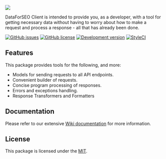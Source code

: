 ![](https://image-store.slidesharecdn.com/01de2865-8522-4b09-bcfe-6edc4af50049-original.png)

DataForSEO Client is intended to provide you, as a developer, with a tool for getting necessary data without having to worry about how to make a request and process a response - all that has already been done.

[![GitHub issues](https://img.shields.io/github/issues/jovixv/dataforseo_client.svg)](https://github.com/jovixv/dataforseo_client/issues)
[![GitHub license](https://img.shields.io/github/license/jovixv/dataforseo_client.svg)](https://github.com/jovixv/dataforseo_client)
[![Development version](https://img.shields.io/badge/Version-alpha-green.svg)](https://packagist.org/packages/jovixv/dataforseo_client)
[![StyleCI](https://github.styleci.io/repos/155680687/shield?branch=master)](https://github.styleci.io/repos/155680687)

## Features

This package provides tools for the following, and more:

- Models for sending requests to all API endpoints.
- Convenient builder of requests.
- Concise program processing of responses.
- Errors and exceptions handling.
- Response Transformers and Formatters

## Documentation

Please refer to our extensive [Wiki documentation](https://github.com/jovixv/dataforseo_client/wiki) for more information.


## License

This package is licensed under the [MIT](http://opensource.org/licenses/MIT).
